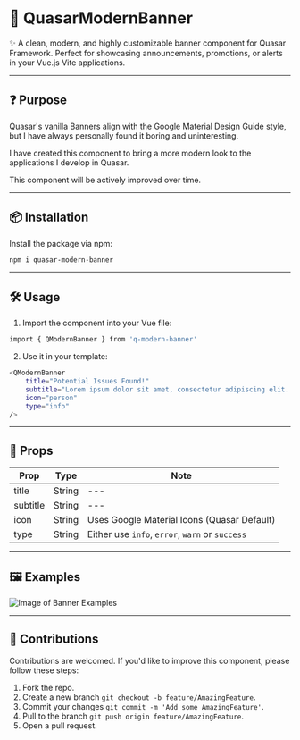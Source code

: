 # 🚀 QuasarModernBanner

✨ A clean, modern, and highly customizable banner component for Quasar Framework. Perfect for showcasing announcements, promotions, or alerts in your Vue.js Vite applications.

---

## ❓ Purpose
Quasar's vanilla Banners align with the Google Material Design Guide style, but I have always personally found
it boring and uninteresting.

I have created this component to bring a more modern look to the applications I develop in Quasar.

This component will be actively improved over time.

---

## 📦 Installation

Install the package via npm:

```bash
npm i quasar-modern-banner
```

---

## 🛠️ Usage
1. Import the component into your Vue file:

```bash
import { QModernBanner } from 'q-modern-banner'
```
2. Use it in your template:

```bash
<QModernBanner
    title="Potential Issues Found!"
    subtitle="Lorem ipsum dolor sit amet, consectetur adipiscing elit. Sed do eiusmod tempor."
    icon="person"
    type="info"
/>
```

---

## 🎨 Props

| Prop     | Type   | Note                                            |  
|----------|--------|-------------------------------------------------|
| title    | String | ---                                             |
| subtitle | String | ---                                             |
| icon     | String | Uses Google Material Icons (Quasar Default)     |
| type     | String | Either use `info`, `error`, `warn` or `success` |

---

## 🖼️ Examples
![Image of Banner Examples](https://gcdnb.pbrd.co/images/wq8BNQg8Ncu7.png?o=1)

---

## 🤝 Contributions
Contributions are welcomed. If you'd like to improve this component, please follow these steps:
1. Fork the repo.
2. Create a new branch `git checkout -b feature/AmazingFeature`.
3. Commit your changes `git commit -m 'Add some AmazingFeature'`.
4. Pull to the branch `git push origin feature/AmazingFeature`.
5. Open a pull request.